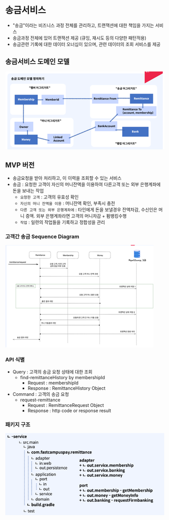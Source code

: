 # 송금서비스
- "송금"이라는 비즈니스 과정 전체를 관리하고, 트랜잭션에 대한 책임을 가지는 서비스
- 송금과정 전체에 있어 트랜잭션 제공 (큐잉, 재시도 등의 다양한 패턴적용)
- 송금관련 기록에 대한 데이터 오너십이 있으며, 관련 데이터의 조회 서비스를 제공
## 송금서비스 도메인 모델
![img.png](md-resource/img01.png)
## MVP 버전
- 송금요청을 받아 처리하고, 이 이력을 조회할 수 있는 서비스
- 송금 : 요청한 고객이 자신의 머니잔액을 이용하여 다른고객 또는 외부 은행계좌에 돈을 보내는 작업
  - `요청한 고객` : 고객의 유효성 확인
  - `자신의 머니 잔액을 이용` : 머니잔액 확인, 부족시 충전
  - `다른 고객 또는 외부 은행계좌에` : 타인에게 돈을 보낼경우 잔액차감, 수신인은 머니 증액. 외부 은행계좌라면 고객의 머니차감 + 펌뱅킹수행
  - `작업` : 일련의 작업들을 기록하고 정합성을 관리


### 고객간 송금 Sequence Diagram
![img.png](md-resource/img02.png)

### API 식별
- Query : 고객의 송금 요청 상태에 대한 조회
  - find-remittanceHistory by membershipId
    - Request : membershipId
    - Response : RemittanceHistory Object
- Command : 고객의 송금 요청
  - request-remittance
    - Request : RemittanceRequest Object
    - Response : http code or response result

### 패키지 구조
![img.png](md-resource/img03.png)